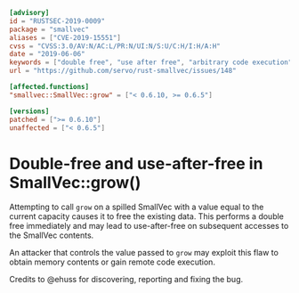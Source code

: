 ```toml
[advisory]
id = "RUSTSEC-2019-0009"
package = "smallvec"
aliases = ["CVE-2019-15551"]
cvss = "CVSS:3.0/AV:N/AC:L/PR:N/UI:N/S:U/C:H/I:H/A:H"
date = "2019-06-06"
keywords = ["double free", "use after free", "arbitrary code execution"]
url = "https://github.com/servo/rust-smallvec/issues/148"

[affected.functions]
"smallvec::SmallVec::grow" = ["< 0.6.10, >= 0.6.5"]

[versions]
patched = [">= 0.6.10"]
unaffected = ["< 0.6.5"]
```

# Double-free and use-after-free in SmallVec::grow()

Attempting to call `grow` on a spilled SmallVec with a value equal to the current capacity causes it to free the existing data. This performs a double free immediately and may lead to use-after-free on subsequent accesses to the SmallVec contents.

An attacker that controls the value passed to `grow` may exploit this flaw to obtain memory contents or gain remote code execution.

Credits to @ehuss for discovering, reporting and fixing the bug.
